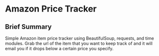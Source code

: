 # Amazon Price Tracker

Brief Summary
-------------
Simple Amazon item price tracker using BeautifulSoup, requests, and time modules.
Grab the url of the item that you want to keep track of and it will email you if it drops below a certain price you specify.


